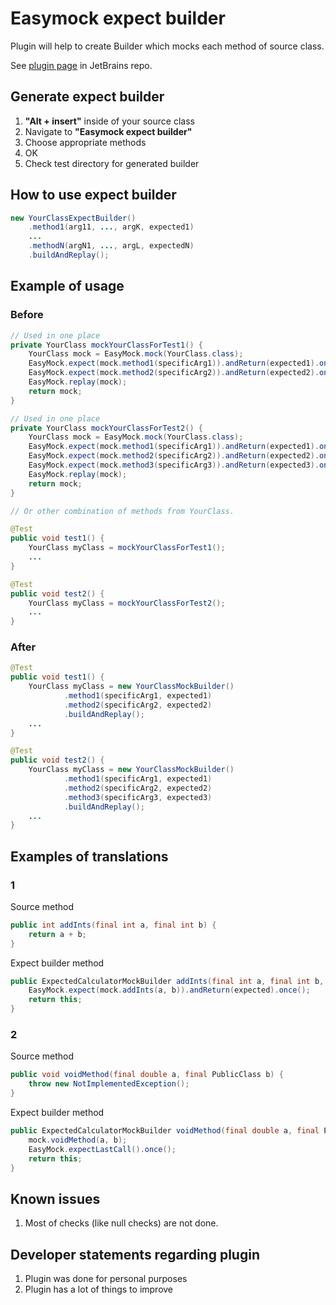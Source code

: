 # Easymock expect builder

Plugin will help to create Builder which mocks each method of source class.  

See [plugin page](https://plugins.jetbrains.com/plugin/9586-easymock-expect-builder) in JetBrains repo.

## Generate expect builder
1. **"Alt + insert"** inside of your source class
1. Navigate to **"Easymock expect builder"**
1. Choose appropriate methods
1. OK
1. Check test directory for generated builder

## How to use expect builder
``` java
new YourClassExpectBuilder()
    .method1(arg11, ..., argK, expected1)
    ...
    .methodN(argN1, ..., argL, expectedN)
    .buildAndReplay();
```

## Example of usage
### Before
``` java
// Used in one place
private YourClass mockYourClassForTest1() {
    YourClass mock = EasyMock.mock(YourClass.class);
    EasyMock.expect(mock.method1(specificArg1)).andReturn(expected1).once();
    EasyMock.expect(mock.method2(specificArg2)).andReturn(expected2).once();
    EasyMock.replay(mock);
    return mock;
}

// Used in one place
private YourClass mockYourClassForTest2() {
    YourClass mock = EasyMock.mock(YourClass.class);
    EasyMock.expect(mock.method1(specificArg1)).andReturn(expected1).once();
    EasyMock.expect(mock.method2(specificArg2)).andReturn(expected2).once();
    EasyMock.expect(mock.method3(specificArg3)).andReturn(expected3).once();
    EasyMock.replay(mock);
    return mock;
}

// Or other combination of methods from YourClass.

@Test
public void test1() {
    YourClass myClass = mockYourClassForTest1();
    ...
}

@Test
public void test2() {
    YourClass myClass = mockYourClassForTest2();
    ...
}
```
### After
``` java
@Test
public void test1() {
    YourClass myClass = new YourClassMockBuilder()
            .method1(specificArg1, expected1)
            .method2(specificArg2, expected2)
            .buildAndReplay();
    ...
}

@Test
public void test2() {
    YourClass myClass = new YourClassMockBuilder()
            .method1(specificArg1, expected1)
            .method2(specificArg2, expected2)
            .method3(specificArg3, expected3)
            .buildAndReplay();
    ...
}
```
## Examples of translations
### 1
Source method
``` java
public int addInts(final int a, final int b) {
    return a + b;
}
```
Expect builder method
``` java
public ExpectedCalculatorMockBuilder addInts(final int a, final int b, final int expected) {
    EasyMock.expect(mock.addInts(a, b)).andReturn(expected).once();
    return this;
}
```
### 2
Source method
``` java
public void voidMethod(final double a, final PublicClass b) {
    throw new NotImplementedException();
}
```
Expect builder method
``` java
public ExpectedCalculatorMockBuilder voidMethod(final double a, final PublicClass b) {
    mock.voidMethod(a, b);
    EasyMock.expectLastCall().once();
    return this;
}
```
## Known issues
1. Most of checks (like null checks) are not done.
## Developer statements regarding plugin
1. Plugin was done for personal purposes
1. Plugin has a lot of things to improve
